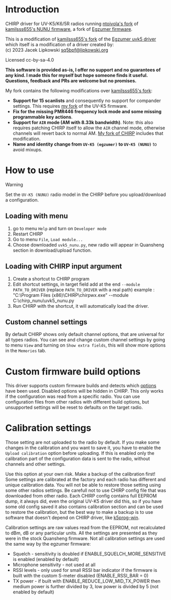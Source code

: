 # Introduction

CHIRP driver for UV-K5/K6/5R radios running [ntoivola's fork](https://github.com/ntoivola/uv-k5-firmware-custom-nunu/tree/main) of 
[kamilsss655's NUNU firmware](https://github.com/kamilsss655/uv-k5-firmware-custom), a fork of [Egzumer firmware](https://github.com/egzumer/uv-k5-firmware-custom).

This is a modification of [kamilsss655's fork](https://github.com/kamilsss655/uvk5-chirp-driver) of the [Egzumer uvk5 driver](https://github.com/egzumer/uvk5-chirp-driver) which itself is a modification of a driver created by:<br>
(c) 2023 Jacek Lipkowski <sq5bpf@lipkowski.org>

Licensed cc-by-sa-4.0

**This software is provided as-is, I offer no support and no guarantees of any kind. I made this for myself but hope someone finds it useful. Questions, feedback and PRs are welcome but no promises.**

My fork contains the following modifications over [kamilsss655's fork](https://github.com/kamilsss655/uvk5-chirp-driver):

* **Support for 15 scanlists** and consequently no support for compander settings. This requires [my fork](https://github.com/ntoivola/uv-k5-firmware-custom-nunu/tree/main) of the UV-K5 firmware.
* **Fix for the missing PMR446 frequency lock mode and some missing programmable key actions**.
* **Support for `AIR` mode (AM with 8.33k bandwidth)**. Note: this also requires patching CHIRP itself to allow the `AIR` channel mode, otherwise channels will revert back to normal AM. [My fork of CHIRP](https://github.com/ntoivola/chirp/) includes that modification.
* **Name and identity change from `UV-K5 (egzumer)` to `UV-K5 (NUNU)`** to avoid mixups.

# How to use

> [!WARNING]
> Set the `UV-K5 (NUNU)` radio model in the CHIRP before you upload/download a configuration.

## Loading with menu
1. go to menu `Help` and turn on `Developer mode`
1. Restart CHIRP
1. Go to menu `File`, `Load module...`
1. Choose downloaded `uvk5_nunu.py`, new radio will appear in Quansheng section in download/upload function.

## Loading with CHIRP input argument
1. Create a shortcut to CHIRP program
1. Edit shortcut settings, in target field add at the end `--module PATH_TO_DRIVER` (replace `PATH_TO_DRIVER` with a real path) example : "C:\Program Files (x86)\CHIRP\chirpwx.exe" --module C:\chirp_nunu\uvk5_nunu.py
1. Run CHIRP with the shortcut, it will automatically load the driver.

## Custom channel settings

By default CHIRP shows only default channel options, that are universal for all types radios. You can see and change custom channel settings by going to menu `View` and turning on `Show extra fields`, this will show more options in the `Memories` tab.

# Custom firmware build options

This driver supports custom firmware builds and detects which [options](https://github.com/egzumer/uv-k5-firmware-custom?tab=readme-ov-file#user-customization) have been used.
Disabled options will be hidden in CHIRP. This only works if the configuration was read from a specific radio. You can use configuration files from other radios with different build options, but unsupported settings will be reset to defaults on the target radio.

# Calibration settings

Those setting are not uploaded to the radio by default. If you make some changes in the calibration and you want to save it, you have to enable the `Upload calibration` option before uploading. If this is enabled only the calibration part of the configuration data is sent to the radio, without channels and other settings. 

Use this option at your own risk. Make a backup of the calibration first! Some settings are calibrated at the factory and each radio has different and unique calibration data. You will not be able to restore those setting using some other radios settings. Be carefull not to use CHIRP config file that was downloaded from other radio. Each CHIRP config contains full EEPROM dump, it always did, even the original UV-K5 driver did this, so if you have some old config saved it also contains calibration section and can be used to restore the calibration, but the best way to make a backup is to use software that doesn't depend on CHIRP driver, like [k5prog-win](https://github.com/OneOfEleven/k5prog-win/raw/main/k5prog_win.exe).

Calibration settings are raw values read from the EEPROM, not recalculated to dBm, dB or any particular units. All the settings are presented as they were in the stock Quansheng firmware. Not all calibration settings are used the same way by the egzumer firmware:
- Squelch - sensitivity is doubled if ENABLE_SQUELCH_MORE_SENSITIVE is enabled (enabled by default)
- Microphone sensitivity - not used at all
- RSSI levels - only used for small RSSI bar indicator if the firmware is built with the custom S-meter disabled (ENABLE_RSSI_BAR = 0)
- TX power - if built with ENABLE_REDUCE_LOW_MID_TX_POWER then medium power is further divided by 3, low power is divided by 5 (not enabled by default)
